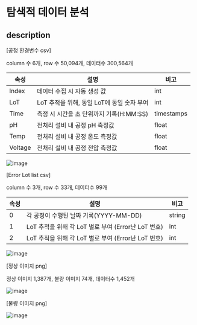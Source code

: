 # 탐색적 데이터 분석

## description

[공정 환경변수 csv]

column 수 6개, row 수 50,094개, 데이터수 300,564개

| 속성 | 설명 | 비고 |
| --- | --- | --- |
| Index |  데이터 수집 시 자동 생성 값 | int |
| LoT | LoT 추적을 위해, 동일 LoT에 동일 숫자 부여 | int |
| Time | 측정 시 시간을 초 단위까지 기록(H:MM:SS) | timestamps |
| pH | 전처리 설비 내 공정 pH 측정값 | float |
| Temp | 전처리 설비 내 공정 온도 측정값 | float |
| Voltage | 전처리 설비 내 공정 전압 측정값 | float |

![image](https://user-images.githubusercontent.com/108312195/196313676-8270e19e-e6b1-475e-a4ef-1b0e19338d31.png)

[Error Lot list csv]

column 수 3개, row 수 33개, 데이터수 99개

| 속성 | 설명 | 비고 |
| --- | --- | --- |
| 0 | 각 공정이 수행된 날짜 기록(YYYY-MM-DD) | string |
| 1 | LoT 추적을 위해 각 LoT 별로 부여 (Error난 LoT 번호) | int |
| 2 | LoT 추적을 위해 각 LoT 별로 부여 (Error난 LoT 번호) | int |

![image](https://user-images.githubusercontent.com/108312195/196315814-2c1c7cac-6b8e-4408-9601-6cc2a47bd6fc.png)

[정상 이미지 png]

정상 이미지 1,387개, 불량 이미지 74개, 데이터수 1,452개

![image](https://user-images.githubusercontent.com/108312195/196316657-4dd201c3-9880-422c-894b-8854ba780c7c.png)

[불량 이미지 png]

![image](https://user-images.githubusercontent.com/108312195/196316922-ecbf642c-ebcd-43b2-aa22-d4023b2fc385.png)
